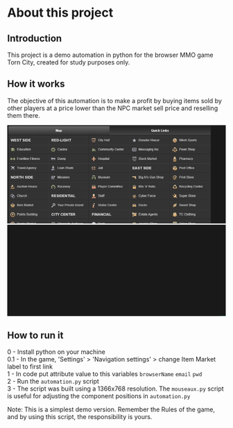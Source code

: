 # About this project
## Introduction
This project is a demo automation in python for the browser MMO game Torn City, created for study purposes only.

## How it works
The objective of this automation is to make a profit by buying items sold by other players 
at a price lower than the NPC market sell price and reselling them there.

![Buying items](docs/buying.gif)
![Selling items](docs/selling.gif)

## How to run it

0 - Install python on your machine   
0.1 - In the game, 'Settings' > 'Navigation settings' > change Item Market label to first link    
1 - In code put attribute value to this variables `browserName` `email` `pwd`   
2 - Run the `automation.py` script  
3 - The script was built using a 1366x768 resolution. The `mouseaux.py` script is useful for adjusting
the component positions in `automation.py`   
  
Note: This is a simplest demo version. Remember the Rules of the game, and by using this script, the responsibility is yours.

